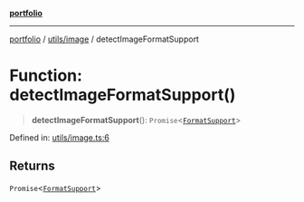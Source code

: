[**portfolio**](../../../README.md)

***

[portfolio](../../../modules.md) / [utils/image](../README.md) / detectImageFormatSupport

# Function: detectImageFormatSupport()

> **detectImageFormatSupport**(): `Promise`\<[`FormatSupport`](../interfaces/FormatSupport.md)\>

Defined in: [utils/image.ts:6](https://github.com/tnorlund/Portfolio/blob/b901dc34f8c803c7c667d50484f51a07fe20ae8c/portfolio/utils/image.ts#L6)

## Returns

`Promise`\<[`FormatSupport`](../interfaces/FormatSupport.md)\>
